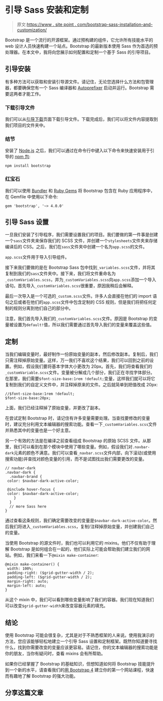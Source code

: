 # 引导 Sass 安装和定制

> 原文:[https://www . site point . com/bootstrap-sass-installation-and-customization/](https://www.sitepoint.com/bootstrap-sass-installation-and-customisation/)

Bootstrap 是一个流行的开源框架。通过预构建的组件，它允许所有技能水平的 web 设计人员快速构建一个站点。Bootstrap 的最新版本使用 Sass 作为首选的预处理器。在本文中，我将向您展示如何配置和定制一个基于 Sass 的引导项目。

## 引导安装

有多种方法可以获取和安装引导源文件。请记住，无论您选择什么方法和包管理器，都要确保您有一个 Sass 编译器和 [Autoprefixer](https://github.com/postcss/autoprefixer) 启动并运行。Bootstrap 需要这两者才能工作。

### 下载引导文件

我们可以从[引导下载](http://getbootstrap.com/docs/4.0/getting-started/download/)页面下载引导文件。下载完成后，我们可以将文件内容提取到我们项目的文件夹中。

### 结节

安装了 [Node.js](https://nodejs.org/en/) 之后，我们可以通过在命令行中键入以下命令来快速安装用于引导的 [npm 包](https://www.npmjs.com/package/bootstrap):

```
npm install bootstrap
```

### 红宝石

我们可以使用 [Bundler](https://bundler.io/) 和 [Ruby Gems](https://rubygems.org/) 将 Bootstrap 包含在 Ruby 应用程序中，在 Gemfile 中使用以下命令:

```
gem 'bootstrap', '~> 4.0.0'
```

## 引导 Sass 设置

一旦我们安装了引导程序，我们需要设置我们的项目。我们要做的第一件事是创建一个`sass`文件夹来保存我们的 SCSS 文件，并创建一个`stylesheets`文件夹来存储编译后的 CSS。之后，我们在`sass`文件夹中创建一个名为`app.scss`的文件。

`app.scss`文件用于导入引导组件。

接下来我们要做的是在 Bootstrap Sass 包中找到`_variables.scss`文件，并将其复制到我们的`sass`文件夹中。接下来，我们将文件重命名为`_customVariables.scss`，并为`_customVariables.scss`向`app.scss`添加一个导入语句。首先导入`_customVariables.scss`很重要，原因我稍后会解释。

最后一次导入是一个可选的`_custom.scss`文件。许多人会直接在他们的 import 语句之后或者在他们的`app.scss`文件中包含定制的 CSS 规则，但是我们将把任何定制的规则分离到他们自己的部分中。

注意，我们首先导入我们的`_customVariables.scss`文件。原因是 Bootstrap 的变量被设置为`default!`值，所以我们需要通过首先导入我们的变量来覆盖这些值。

## 定制

当我们编辑变量时，最好制作一份原始变量的副本，然后修改副本。复制后，我们只需注释掉原始变量。这样，万一我们不喜欢这个结果，我们可以回到之前的设置。例如，假设我们要将基本字体大小更改为 20px。首先，我们将查看我们的`_customVariable.scss`文件。变量被分解成几个部分，我们正在寻找字体部分。在那里，我们需要`$font-size-base:1rem !default;`变量，这样我们就可以将它复制到我们的自定义文件中，并注释掉原来的文件。之后就简单到把值改成 20px:

```
//$font-size-base:1rem !default;
$font-size-base:20px;
```

上面，我们已经注释掉了原始变量，并更改了副本。

在尝试定制 Bootstrap 时，请记住有许多变量需要处理。当查找要修改的变量时，建议充分利用文本编辑器的搜索功能。查看一下`_customVariables.scss`文件并熟悉其中的变量也是一个好主意。

另一个有效的方法是在编译之前查看组成 Bootstrap 的原始 SCSS 文件。从那里，我们可以看到在那个模块中使用了哪些变量。例如，假设我们对`.navbar-dark`元素的颜色不满意。我们可以查看`_navbar.scss`文件内部，向下滚动(或使用搜索功能)并查找对颜色变量的引用，而不是试图找出我们需要更改的变量。

```
// navbar-dark
.navbar-dark {
  .navbar-brand {
 color: $navbar-dark-active-color;

 @include hover-focus {
 color: $navbar-dark-active-color;
    }
  }
  // more Sass here
}
```

通过查看这条规则，我们确定需要改变的变量是`$navbar-dark-active-color`。然后我们将进入`_customVariables.scss`，复制/注释掉原始变量，并创建我们自己的变量。

当使用 Bootstrap 的源文件时，我们也可以利用它的 mixins。他们不仅有助于理解 Bootstrap 是如何组合在一起的，他们实际上可能会帮助我们建立我们的网站。例如，我们来看一下`@mixin make-container`:

```
@mixin make-container() {
 width: 100%;
 padding-right: ($grid-gutter-width / 2);
 padding-left: ($grid-gutter-width / 2);
 margin-right: auto;
 margin-left: auto;
}
```

从这个 mixin 中，我们可以看到哪些变量影响了我们的容器。我们现在知道我们可以改变`$grid-gutter-width`来改变容器元素的填充。

## 结论

使用 Bootstrap 可能会很复杂，尤其是对于不熟悉框架的人来说。使用我演示的方法，您应该能够轻松地建立一个引导 Sass 设置和定制框架。既然你知道要寻找什么，找到你需要改变的变量应该更容易。请记住，你的文本编辑器的搜索功能是你的朋友，当你有疑问时，查看 mixins 会有所帮助。

如果你已经掌握了 Bootstrap 的基础知识，但想知道如何将 Bootstrap 技能提升到一个新的水平，请查看我们的[用 Bootstrap 4](https://www.sitepoint.com/premium/courses/building-your-first-website-with-bootstrap-4-2995) 建立你的第一个网站课程，快速而有趣地了解 Bootstrap 的强大功能。

## 分享这篇文章